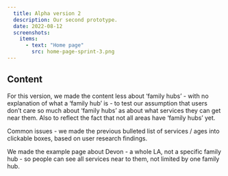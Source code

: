 ```yaml
---
  title: Alpha version 2
  description: Our second prototype.
  date: 2022-08-12
  screenshots:
    items:
      - text: "Home page"
        src: home-page-sprint-3.png
---
```


## Content

For this version, we made the content less about ‘family hubs’ - with no explanation of what a ‘family hub’ is - to test our assumption that users don’t care so much about ‘family hubs’ as about what services they can get near them. Also to reflect the fact that not all areas have ‘family hubs’ yet.

Common issues - we made the previous bulleted list of services / ages into clickable boxes, based on user research findings.

We made the example page about Devon - a whole LA, not a specific family hub - so people can see all services near to them, not limited by one family hub.

